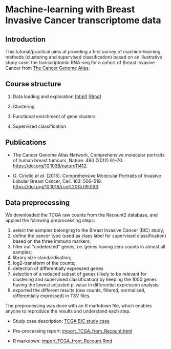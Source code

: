 # Machine-learning with  Breast Invasive Cancer transcriptome data

## Introduction


This tutorial/practical aims at providing a first survey of machine-learning methods (clustering and supervised classification) based on an illustrative study case: the transcriptomic RNA-seq for a cohort of Breast Invasive Cancer from [The Cancer Genome Atlas](https://cancergenome.nih.gov/). 

## Course structure

1. Data loading and exploration [[html](tutorials/machine-learning_TCGA-BIC/01_data-loading_TCGA-BIC.html)] [[Rmd](tutorials/machine-learning_TCGA-BIC/01_data-loading_TCGA-BIC.Rmd)]

2. Clustering

3. Functional enrichment of gene clusters

4. Supervised classification


## Publications

- The Cancer Genome Atlas Network, Comprehensive molecular portraits of human breast tumours, Nature. 490 (2012) 61–70. <https://doi.org/10.1038/nature11412>.

- G. Ciriello *et al.* (2015). Comprehensive Molecular Portraits of Invasive Lobular Breast Cancer, Cell. 163: 506–519. <https://doi.org/10.1016/j.cell.2015.09.033>.

## Data preprocessing

We downloaded the TCGA raw counts from the Recount2 database, and applied the following preprocessing steps:

1. select the samples belonging to the Breast Invasive Cancer (BIC) study;
2. define the cancer type (used as class label for supervised classification) based on the three immuno markers;
3. filter out "undetected" genes, i.e. genes having zero counts in almost all samples;
4. library size standardisation;
5. log2-transform of the counts;
6. detection of differentially expressed genes 
7. selection of a reduced subset of genes (likely to be relevant for clustering and supervised classification) by keeping the 1000 genes having the lowest adjusted p-value in differential expression analysis;
8. exported the different results (raw counts, filtered, normalised, differentially expressed) in TSV files.

The preprocessing was done with an R markdown file, which enables anyone to reproduce the results and understand each step. 


- Study case description: [TCGA BIC study case](https://du-bii.github.io/study-cases/Homo_sapiens/TCGA_study-case/)

- Pre-processing report: [import_TCGA_from_Recount.html](https://du-bii.github.io/study-cases/Homo_sapiens/TCGA_study-case/import_TCGA_from_Recount.html)

- R markdown: [import_TCGA_from_Recount.Rmd](https://raw.githubusercontent.com/DU-Bii/study-cases/master/Homo_sapiens/TCGA_study-case/import_TCGA_from_Recount.Rmd)




